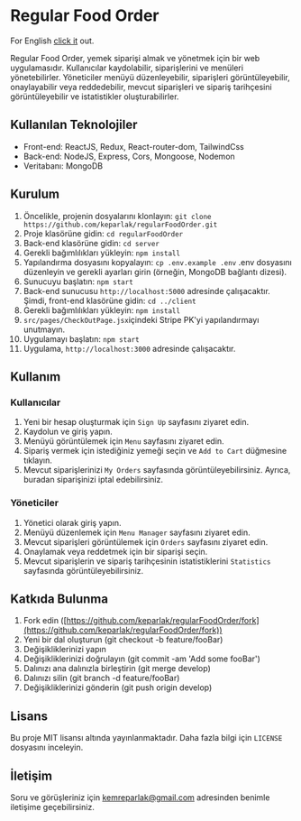 # Regular Food Order

For English [click it](README_EN.md) out.

Regular Food Order, yemek siparişi almak ve yönetmek için bir web uygulamasıdır. Kullanıcılar kaydolabilir, siparişlerini ve menüleri yönetebilirler. Yöneticiler menüyü düzenleyebilir, siparişleri görüntüleyebilir, onaylayabilir veya reddedebilir, mevcut siparişleri ve sipariş tarihçesini görüntüleyebilir ve istatistikler oluşturabilirler.

## Kullanılan Teknolojiler

- Front-end: ReactJS, Redux, React-router-dom, TailwindCss
- Back-end: NodeJS, Express, Cors, Mongoose, Nodemon
- Veritabanı: MongoDB

## Kurulum

1.  Öncelikle, projenin dosyalarını klonlayın: `git clone https://github.com/keparlak/regularFoodOrder.git`
2.  Proje klasörüne gidin: `cd regularFoodOrder`
3.  Back-end klasörüne gidin: `cd server`
4.  Gerekli bağımlılıkları yükleyin: `npm install`
5.  Yapılandırma dosyasını kopyalayın: `cp .env.example .env`
    .env dosyasını düzenleyin ve gerekli ayarları girin (örneğin, MongoDB bağlantı dizesi).
6.  Sunucuyu başlatın: `npm start`
7.  Back-end sunucusu `http://localhost:5000` adresinde çalışacaktır. Şimdi, front-end klasörüne gidin: `cd ../client`
8.  Gerekli bağımlılıkları yükleyin: `npm install`
9.  `src/pages/CheckOutPage.jsx`içindeki Stripe PK'yi yapılandırmayı unutmayın.
10. Uygulamayı başlatın: `npm start`
11. Uygulama, `http://localhost:3000` adresinde çalışacaktır.

## Kullanım

### Kullanıcılar

1.  Yeni bir hesap oluşturmak için `Sign Up` sayfasını ziyaret edin.
2.  Kaydolun ve giriş yapın.
3.  Menüyü görüntülemek için `Menu` sayfasını ziyaret edin.
4.  Sipariş vermek için istediğiniz yemeği seçin ve `Add to Cart` düğmesine tıklayın.
5.  Mevcut siparişlerinizi `My Orders` sayfasında görüntüleyebilirsiniz. Ayrıca, buradan siparişinizi iptal edebilirsiniz.

### Yöneticiler

1.  Yönetici olarak giriş yapın.
2.  Menüyü düzenlemek için `Menu Manager` sayfasını ziyaret edin.
3.  Mevcut siparişleri görüntülemek için `Orders` sayfasını ziyaret edin.
4.  Onaylamak veya reddetmek için bir siparişi seçin.
5.  Mevcut siparişlerin ve sipariş tarihçesinin istatistiklerini `Statistics` sayfasında görüntüleyebilirsiniz.

## Katkıda Bulunma

1.  Fork edin ([https://github.com/keparlak/regularFoodOrder/fork](https://github.com/keparlak/regularFoodOrder/fork))
2.  Yeni bir dal oluşturun (git checkout -b feature/fooBar)
3.  Değişikliklerinizi yapın
4.  Değişikliklerinizi doğrulayın (git commit -am 'Add some fooBar')
5.  Dalınızı ana dalınızla birleştirin (git merge develop)
6.  Dalınızı silin (git branch -d feature/fooBar)
7.  Değişikliklerinizi gönderin (git push origin develop)

## Lisans

Bu proje MIT lisansı altında yayınlanmaktadır. Daha fazla bilgi için `LICENSE` dosyasını inceleyin.

## İletişim

Soru ve görüşleriniz için kemreparlak@gmail.com adresinden benimle iletişime geçebilirsiniz.

